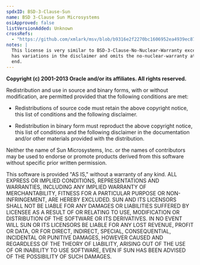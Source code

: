 ```yaml
---
spdxID: BSD-3-Clause-Sun
name: BSD 3-Clause Sun Microsystems
osiApproved: false
listVersionAdded: Unknown
crossRefs: 
  - "https://github.com/xmlark/msv/blob/b9316e2f2270bc1606952ea4939ec87fbba157f3/xsdlib/src/main/java/com/sun/msv/datatype/regexp/InternalImpl.java"
notes: |
  This license is very similar to BSD-3-Clause-No-Nuclear-Warranty except it
  has variations in the disclaimer and omits the no-nuclear-warranty at the
  end.
---
```


**Copyright (c) 2001-2013 Oracle and/or its affiliates. All rights reserved.**

Redistribution and use in source and binary forms, with or without modification, are permitted provided that the following conditions are met:

- Redistributions of source code must retain the above copyright notice, this list of conditions and the following disclaimer.

- Redistribution in binary form must reproduct the above copyright notice, this list of conditions and the following disclaimer in the documentation and/or other materials provided with the distribution.

Neither the name of Sun Microsystems, Inc. or the names of contributors may be used to endorse or promote products derived from this software without specific prior written permission.

This software is provided "AS IS," without a warranty of any kind. ALL EXPRESS OR IMPLIED CONDITIONS, REPRESENTATIONS AND WARRANTIES, INCLUDING ANY IMPLIED WARRANTY OF MERCHANTABILITY, FITNESS FOR A PARTICULAR PURPOSE OR NON-INFRINGEMENT, ARE HEREBY EXCLUDED. SUN AND ITS LICENSORS SHALL NOT BE LIABLE FOR ANY DAMAGES OR LIABILITIES SUFFERED BY LICENSEE AS A RESULT OF OR RELATING TO USE, MODIFICATION OR DISTRIBUTION OF THE SOFTWARE OR ITS DERIVATIVES. IN NO EVENT WILL SUN OR ITS LICENSORS BE LIABLE FOR ANY LOST REVENUE, PROFIT OR DATA, OR FOR DIRECT, INDIRECT, SPECIAL, CONSEQUENTIAL, INCIDENTAL OR PUNITIVE DAMAGES, HOWEVER CAUSED AND REGARDLESS OF THE THEORY OF LIABILITY, ARISING OUT OF THE USE OF OR INABILITY TO USE SOFTWARE, EVEN IF SUN HAS BEEN ADVISED OF THE POSSIBILITY OF SUCH DAMAGES.
